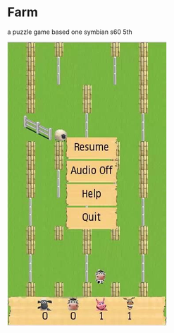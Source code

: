 # Farm
a puzzle game based one symbian s60 5th

![screenshots](https://github.com/sunjinbo/Farm/blob/master/doc/screenshots.jpg)
